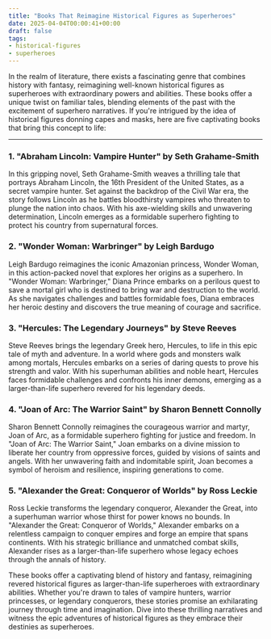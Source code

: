 ```yaml
---
title: "Books That Reimagine Historical Figures as Superheroes"
date: 2025-04-04T00:00:41+00:00
draft: false
tags: 
- historical-figures
- superheroes
---
```


In the realm of literature, there exists a fascinating genre that combines history with fantasy, reimagining well-known historical figures as superheroes with extraordinary powers and abilities. These books offer a unique twist on familiar tales, blending elements of the past with the excitement of superhero narratives. If you're intrigued by the idea of historical figures donning capes and masks, here are five captivating books that bring this concept to life:

---

### 1. "Abraham Lincoln: Vampire Hunter" by Seth Grahame-Smith

In this gripping novel, Seth Grahame-Smith weaves a thrilling tale that portrays Abraham Lincoln, the 16th President of the United States, as a secret vampire hunter. Set against the backdrop of the Civil War era, the story follows Lincoln as he battles bloodthirsty vampires who threaten to plunge the nation into chaos. With his axe-wielding skills and unwavering determination, Lincoln emerges as a formidable superhero fighting to protect his country from supernatural forces.

### 2. "Wonder Woman: Warbringer" by Leigh Bardugo

Leigh Bardugo reimagines the iconic Amazonian princess, Wonder Woman, in this action-packed novel that explores her origins as a superhero. In "Wonder Woman: Warbringer," Diana Prince embarks on a perilous quest to save a mortal girl who is destined to bring war and destruction to the world. As she navigates challenges and battles formidable foes, Diana embraces her heroic destiny and discovers the true meaning of courage and sacrifice.

### 3. "Hercules: The Legendary Journeys" by Steve Reeves

Steve Reeves brings the legendary Greek hero, Hercules, to life in this epic tale of myth and adventure. In a world where gods and monsters walk among mortals, Hercules embarks on a series of daring quests to prove his strength and valor. With his superhuman abilities and noble heart, Hercules faces formidable challenges and confronts his inner demons, emerging as a larger-than-life superhero revered for his legendary deeds.

### 4. "Joan of Arc: The Warrior Saint" by Sharon Bennett Connolly

Sharon Bennett Connolly reimagines the courageous warrior and martyr, Joan of Arc, as a formidable superhero fighting for justice and freedom. In "Joan of Arc: The Warrior Saint," Joan embarks on a divine mission to liberate her country from oppressive forces, guided by visions of saints and angels. With her unwavering faith and indomitable spirit, Joan becomes a symbol of heroism and resilience, inspiring generations to come.

### 5. "Alexander the Great: Conqueror of Worlds" by Ross Leckie

Ross Leckie transforms the legendary conqueror, Alexander the Great, into a superhuman warrior whose thirst for power knows no bounds. In "Alexander the Great: Conqueror of Worlds," Alexander embarks on a relentless campaign to conquer empires and forge an empire that spans continents. With his strategic brilliance and unmatched combat skills, Alexander rises as a larger-than-life superhero whose legacy echoes through the annals of history.

These books offer a captivating blend of history and fantasy, reimagining revered historical figures as larger-than-life superheroes with extraordinary abilities. Whether you're drawn to tales of vampire hunters, warrior princesses, or legendary conquerors, these stories promise an exhilarating journey through time and imagination. Dive into these thrilling narratives and witness the epic adventures of historical figures as they embrace their destinies as superheroes.